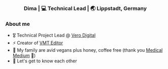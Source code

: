 <div align="center">
<h3> Dima | 💻 Technical Lead | 🌏 Lippstadt, Germany </h3> 
</div>

### About me 

- 🎖  Technical Project Lead @ [Vero Digital](https://www.vero-digital.solutions/)
- ⚡  Creator of [VMT Editor](https://github.com/Dima-369/VMT-Editor)
- 🌿  My family are avid vegans plus honey, coffee free (thank you [Medical Medium](https://www.medicalmedium.com/) 🙏)
- 💭  Let's get to know each other

<!-- Thank you: https://github.com/bee-san 😉 -->
